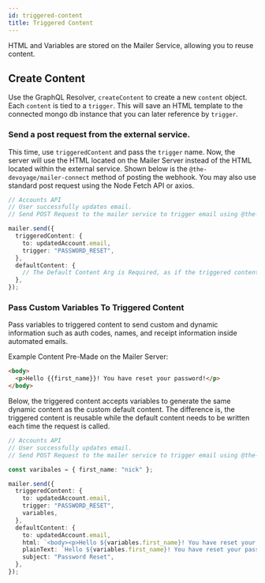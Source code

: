 ```yaml
---
id: triggered-content
title: Triggered Content
---
```


HTML and Variables are stored on the Mailer Service, allowing you to reuse content.

## Create Content

Use the GraphQL Resolver, `createContent` to create a new `content` object. Each `content` is tied to a `trigger`. This will save an HTML template to the connected mongo db instance that you can later reference by `trigger`.

### Send a post request from the external service.

This time, use `triggeredContent` and pass the `trigger` name. Now, the server will use the HTML located on the Mailer Server instead of the HTML located within the external service. Shown below is the `@the-devoyage/mailer-connect` method of posting the webhook. You may also use standard post request using the Node Fetch API or axios.

```ts
// Accounts API
// User successfully updates email.
// Send POST Request to the mailer service to trigger email using @the-devoyage/mailer-connect library.

mailer.send({
  triggeredContent: {
    to: updatedAccount.email,
    trigger: "PASSWORD_RESET",
  },
  defaultContent: {
    // The Default Content Arg is Required, as if the triggered content can not be found on the server, it will fall back to the default content.
  },
});
```

### Pass Custom Variables To Triggered Content

Pass variables to triggered content to send custom and dynamic information such as auth codes, names, and receipt information inside automated emails.

Example Content Pre-Made on the Mailer Server:

```html
<body>
  <p>Hello {{first_name}}! You have reset your password!</p>
</body>
```

Below, the triggered content accepts variables to generate the same dynamic content as the custom default content. The difference is, the triggered content is reusable while the default content needs to be written each time the request is called.

```ts
// Accounts API
// User successfully updates email.
// Send POST Request to the mailer service to trigger email using @the-devoyage/mailer-connect library.

const varibales = { first_name: "nick" };

mailer.send({
  triggeredContent: {
    to: updatedAccount.email,
    trigger: "PASSWORD_RESET",
    variables,
  },
  defaultContent: {
    to: updatedAccount.email,
    html: `<body><p>Hello ${variables.first_name}! You have reset your password!</p></body>`,
    plainText: `Hello ${variables.first_name}! You have reset your password!`,
    subject: "Password Reset",
  },
});
```
